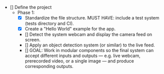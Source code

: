 
- [] Define the project
    - Phase 1:
        - [X] Standardize the file structure. MUST HAVE: include a test system (tests directory and CI).
        - [X] Create a "Hello World" example for the app.
        - [] Detect the system webcam and display the camera feed on screen.
        - [] Apply an object detection system (or similar) to the live feed.
        - [] GOAL: Work in modular components so the final system can accept different inputs and outputs — e.g. live webcam, prerecorded video, 
            or a single image — and produce corresponding outputs.
        